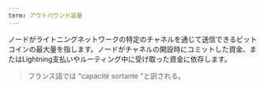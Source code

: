 ```yaml
---
term: アウトバウンド容量
---
```

ノードがライトニングネットワークの特定のチャネルを通じて送信できるビットコインの最大量を指します。ノードがチャネルの開設時にコミットした資金、またはLightning支払いやルーティング中に受け取った資金に依存します。

> フランス語では "capacité sortante "と訳される。